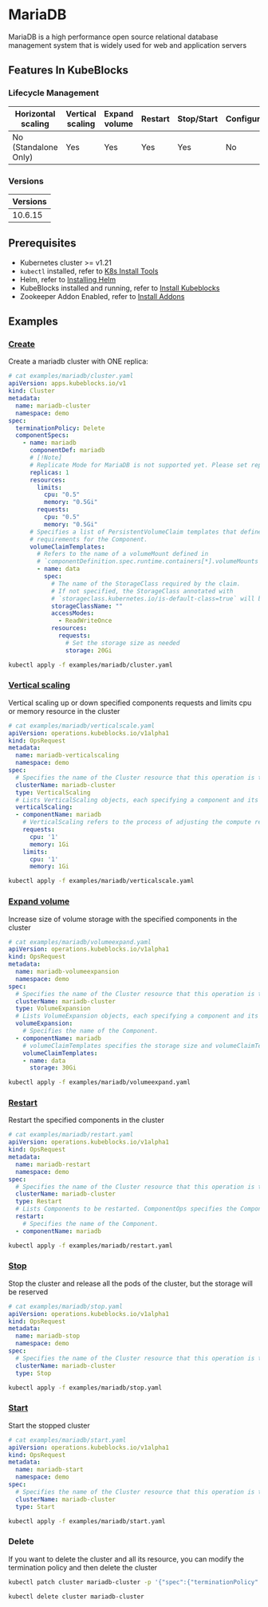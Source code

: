 # MariaDB

MariaDB is a high performance open source relational database management system that is widely used for web and application servers

## Features In KubeBlocks

### Lifecycle Management

| Horizontal<br/>scaling | Vertical <br/>scaling | Expand<br/>volume | Restart   | Stop/Start | Configure | Expose | Switchover |
|------------------------|-----------------------|-------------------|-----------|------------|-----------|--------|------------|
| No (Standalone Only)   | Yes                   | Yes               | Yes       | Yes        | No        | Yes    | No         |

### Versions

| Versions |
|----------|
| 10.6.15 |

## Prerequisites

- Kubernetes cluster >= v1.21
- `kubectl` installed, refer to [K8s Install Tools](https://kubernetes.io/docs/tasks/tools/)
- Helm, refer to [Installing Helm](https://helm.sh/docs/intro/install/)
- KubeBlocks installed and running, refer to [Install Kubeblocks](../docs/prerequisites.md)
- Zookeeper Addon Enabled, refer to [Install Addons](../docs/install-addon.md)

## Examples

### [Create](cluster.yaml)

Create a mariadb cluster with ONE replica:

```yaml
# cat examples/mariadb/cluster.yaml
apiVersion: apps.kubeblocks.io/v1
kind: Cluster
metadata:
  name: mariadb-cluster
  namespace: demo
spec:
  terminationPolicy: Delete
  componentSpecs:
    - name: mariadb
      componentDef: mariadb
      # [!Note]
      # Replicate Mode for MariaDB is not supported yet. Please set replicas to '1'
      replicas: 1
      resources:
        limits:
          cpu: "0.5"
          memory: "0.5Gi"
        requests:
          cpu: "0.5"
          memory: "0.5Gi"
      # Specifies a list of PersistentVolumeClaim templates that define the storage
      # requirements for the Component.
      volumeClaimTemplates:
        # Refers to the name of a volumeMount defined in
        # `componentDefinition.spec.runtime.containers[*].volumeMounts
        - name: data
          spec:
            # The name of the StorageClass required by the claim.
            # If not specified, the StorageClass annotated with
            # `storageclass.kubernetes.io/is-default-class=true` will be used by default
            storageClassName: ""
            accessModes:
              - ReadWriteOnce
            resources:
              requests:
                # Set the storage size as needed
                storage: 20Gi
```

```bash
kubectl apply -f examples/mariadb/cluster.yaml
```

### [Vertical scaling](verticalscale.yaml)

Vertical scaling up or down specified components requests and limits cpu or memory resource in the cluster

```yaml
# cat examples/mariadb/verticalscale.yaml
apiVersion: operations.kubeblocks.io/v1alpha1
kind: OpsRequest
metadata:
  name: mariadb-verticalscaling
  namespace: demo
spec:
  # Specifies the name of the Cluster resource that this operation is targeting.
  clusterName: mariadb-cluster
  type: VerticalScaling
  # Lists VerticalScaling objects, each specifying a component and its desired compute resources for vertical scaling.
  verticalScaling:
  - componentName: mariadb
    # VerticalScaling refers to the process of adjusting the compute resources (e.g., CPU, memory) allocated to a Component. It defines the parameters required for the operation.
    requests:
      cpu: '1'
      memory: 1Gi
    limits:
      cpu: '1'
      memory: 1Gi

```

```bash
kubectl apply -f examples/mariadb/verticalscale.yaml
```

### [Expand volume](volumeexpand.yaml)

Increase size of volume storage with the specified components in the cluster

```yaml
# cat examples/mariadb/volumeexpand.yaml
apiVersion: operations.kubeblocks.io/v1alpha1
kind: OpsRequest
metadata:
  name: mariadb-volumeexpansion
  namespace: demo
spec:
  # Specifies the name of the Cluster resource that this operation is targeting.
  clusterName: mariadb-cluster
  type: VolumeExpansion
  # Lists VolumeExpansion objects, each specifying a component and its corresponding volumeClaimTemplates that requires storage expansion.
  volumeExpansion:
    # Specifies the name of the Component.
  - componentName: mariadb
    # volumeClaimTemplates specifies the storage size and volumeClaimTemplate name.
    volumeClaimTemplates:
    - name: data
      storage: 30Gi

```

```bash
kubectl apply -f examples/mariadb/volumeexpand.yaml
```

### [Restart](restart.yaml)

Restart the specified components in the cluster

```yaml
# cat examples/mariadb/restart.yaml
apiVersion: operations.kubeblocks.io/v1alpha1
kind: OpsRequest
metadata:
  name: mariadb-restart
  namespace: demo
spec:
  # Specifies the name of the Cluster resource that this operation is targeting.
  clusterName: mariadb-cluster
  type: Restart
  # Lists Components to be restarted. ComponentOps specifies the Component to be operated on.
  restart:
    # Specifies the name of the Component.
  - componentName: mariadb

```

```bash
kubectl apply -f examples/mariadb/restart.yaml
```

### [Stop](stop.yaml)

Stop the cluster and release all the pods of the cluster, but the storage will be reserved

```yaml
# cat examples/mariadb/stop.yaml
apiVersion: operations.kubeblocks.io/v1alpha1
kind: OpsRequest
metadata:
  name: mariadb-stop
  namespace: demo
spec:
  # Specifies the name of the Cluster resource that this operation is targeting.
  clusterName: mariadb-cluster
  type: Stop

```

```bash
kubectl apply -f examples/mariadb/stop.yaml
```

### [Start](start.yaml)

Start the stopped cluster

```yaml
# cat examples/mariadb/start.yaml
apiVersion: operations.kubeblocks.io/v1alpha1
kind: OpsRequest
metadata:
  name: mariadb-start
  namespace: demo
spec:
  # Specifies the name of the Cluster resource that this operation is targeting.
  clusterName: mariadb-cluster
  type: Start

```

```bash
kubectl apply -f examples/mariadb/start.yaml
```

### Delete

If you want to delete the cluster and all its resource, you can modify the termination policy and then delete the cluster

```bash
kubectl patch cluster mariadb-cluster -p '{"spec":{"terminationPolicy":"WipeOut"}}' --type="merge"

kubectl delete cluster mariadb-cluster
```
